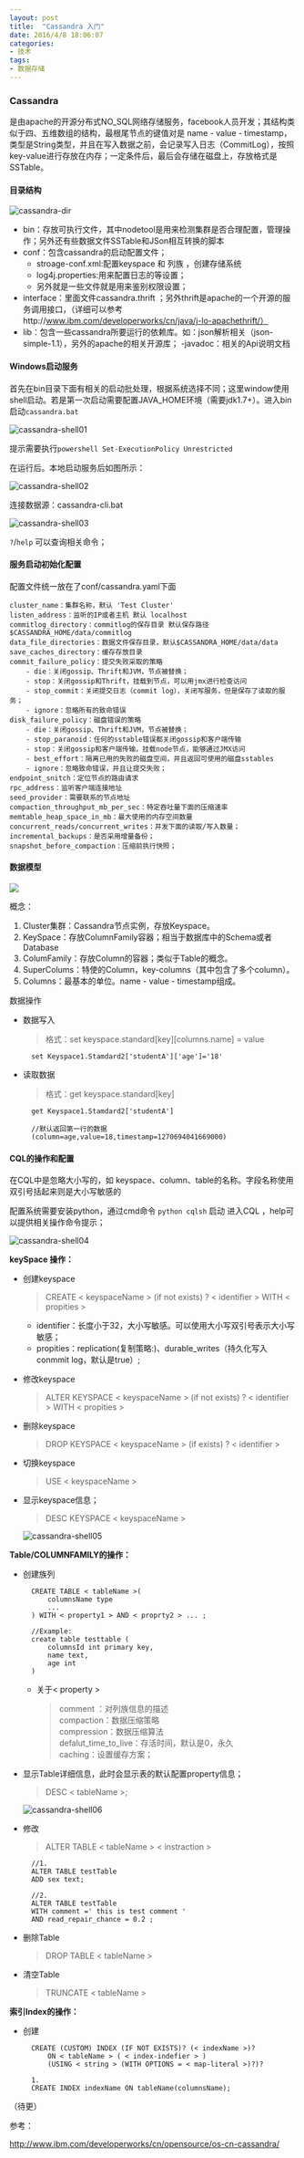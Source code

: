 ```yaml
---
layout: post
title:  "Cassandra 入门"
date: 2016/4/8 18:06:07 
categories:
- 技术
tags:
- 数据存储 
---
```


### Cassandra

是由apache的开源分布式NO_SQL网络存储服务，facebook人员开发；其结构类似于四、五维数组的结构，最根尾节点的键值对是 name - value - timestamp，类型是String类型，并且在写入数据之前，会记录写入日志（CommitLog），按照key-value进行存放在内存；一定条件后，最后会存储在磁盘上，存放格式是SSTable。


#### 目录结构
![cassandra-dir]({{site.baseurl}}/public/img/cassandra-dir.png)

- bin：存放可执行文件，其中nodetool是用来检测集群是否合理配置，管理操作；另外还有些数据文件SSTable和JSon相互转换的脚本
- conf：包含cassandra的启动配置文件；
	- stroage-conf.xml:配置keyspace 和 列族 ，创建存储系统
	- log4j.properties:用来配置日志的等设置；
	- 另外就是一些文件就是用来鉴别权限设置；
- interface：里面文件cassandra.thrift ；另外thrift是apache的一个开源的服务调用接口，（详细可以参考http://www.ibm.com/developerworks/cn/java/j-lo-apachethrift/）
- lib：包含一些cassandra所要运行的依赖库。如：json解析相关（json-simple-1.1），另外的apache的相关开源库；
-javadoc：相关的Api说明文档

#### Windows启动服务

首先在bin目录下面有相关的启动批处理，根据系统选择不同；这里window使用shell启动。若是第一次启动需要配置JAVA_HOME环境（需要jdk1.7+）。进入bin启动`cassandra.bat`

![cassandra-shell01]({{site.baseurl}}/public/img/cassandra-shell01.png)

提示需要执行`powershell Set-ExecutionPolicy Unrestricted`

在运行后。本地启动服务后如图所示：

![cassandra-shell02]({{site.baseurl}}/public/img/cassandra-shell02.png)

连接数据源：cassandra-cli.bat

![cassandra-shell03]({{site.baseurl}}/public/img/cassandra-shell03.png)

`?`/`help` 可以查询相关命令；

#### 服务启动初始化配置

配置文件统一放在了conf/cassandra.yaml下面 

	cluster_name：集群名称，默认 'Test Cluster'
	listen_address：监听的IP或者主机 默认 localhost
	commitlog_directory：commitlog的保存目录 默认保存路径$CASSANDRA_HOME/data/commitlog
	data_file_directories：数据文件保存目录，默认$CASSANDRA_HOME/data/data
	save_caches_directory：缓存存放目录
	commit_failure_policy：提交失败采取的策略 
		- die：关闭gossip、Thrift和JVM，节点被替换；
		- stop：关闭gossip和Thrift，挂载到节点，可以用jmx进行检查访问
		- stop_commit：关闭提交日志（commit log），关闭写服务，但是保存了读取的服务；
		- ignore：忽略所有的致命错误
	disk_failure_policy：磁盘错误的策略
		- die：关闭gossip、Thrift和JVM，节点被替换；
		- stop_paranoid：任何的sstable错误都关闭gossip和客户端传输
		- stop：关闭gossip和客户端传输，挂载node节点，能够通过JMX访问
		- best_effort：隔离已用的失败的磁盘空间，并且返回可使用的磁盘sstables
		- ignore：忽略致命错误，并且让提交失败；
	endpoint_snitch：定位节点的路由请求
	rpc_address：监听客户端连接地址
	seed_provider：需要联系的节点地址
	compaction_throughput_mb_per_sec：特定吞吐量下面的压缩速率
	memtable_heap_space_in_mb：最大使用的内存空间数量
	concurrent_reads/concurrent_writes：并发下面的读取/写入数量；
	incremental_backups：是否采用增量备份；
	snapshot_before_compaction：压缩前执行快照；

#### 数据模型
![](http://www.ibm.com/developerworks/cn/opensource/os-cn-cassandra/image001.gif)

概念：

1. Cluster集群：Cassandra节点实例，存放Keyspace。
2. KeySpace：存放ColumnFamily容器；相当于数据库中的Schema或者Database
3. ColumFamily：存放Column的容器；类似于Table的概念。
4. SuperColums：特使的Column，key-columns（其中包含了多个column）。
5. Columns：最基本的单位。name - value - timestamp组成。

数据操作

- 数据写入
	> 格式：set keyspace.standard[key][columns.name] = value
		
		set Keyspace1.Stamdard2['studentA']['age']='18'

- 读取数据
	> 格式：get keyspace.standard[key]
	
		get Keyspace1.Stamdard2['studentA']
		
		//默认返回第一行的数据
		(column=age,value=18,timestamp=1270694041669000)

#### CQL的操作和配置

在CQL中是忽略大小写的，如 keyspace、column、table的名称。字段名称使用双引号括起来则是大小写敏感的

配置系统需要安装python，通过cmd命令 `python cqlsh` 启动 进入CQL ，help可以提供相关操作命令提示；

![cassandra-shell04]({{site.baseurl}}/public/img/cassandra-shell04.png)


**keySpace 操作：**

- 创建keyspace

	> CREATE < keyspaceName > (if not exists) ? < identifier > WITH < propities > 
	
	- identifier：长度小于32，大小写敏感。可以使用大小写双引号表示大小写敏感；
	- propities：replication(复制策略:)、durable_writes（持久化写入conmmit log，默认是true）;

- 修改keyspace
	> ALTER KEYSPACE < keyspaceName > (if not exists) ? < identifier > WITH < propities > 

- 删除keyspace
	> DROP KEYSPACE < keyspaceName > (if exists) ? < identifier > 

- 切换keyspace 
	> USE < keyspaceName >

- 显示keyspace信息；
	
	> DESC KEYSPACE < keyspaceName >
	
	![cassandra-shell05]({{site.baseurl}}/public/img/cassandra-shell05.png)

**Table/COLUMNFAMILY的操作：**

- 创建族列
	
		CREATE TABLE < tableName >(
			columnsName type 
			... 
		) WITH < property1 > AND < proprty2 > ... ;
	
		//Example:
		create table testtable (
			columnsId int primary key,
			name text,
			age int 
		)

	- 关于< property >
		> comment ：对列族信息的描述    
		> compaction：数据压缩策略    
		> compression：数据压缩算法   
		> defalut_time_to_live：存活时间，默认是0，永久   
		> caching：设置缓存方案；   



- 显示Table详细信息，此时会显示表的默认配置property信息；
	
	> DESC < tableName >;

	![cassandra-shell06]({{site.baseurl}}/public/img/cassandra-shell06.png)
	
- 修改 
	> ALTER TABLE < tableName > < instraction >

		//1.
		ALTER TABLE testTable 
		ADD sex text;
	
		//2.
		ALTER TABLE testTable 
		WITH comment =' this is test comment '
		AND read_repair_chance = 0.2 ;

- 删除Table
	> DROP TABLE < tableName >

- 清空Table
	> TRUNCATE < tableName >

**索引Index的操作：**

- 创建

		CREATE (CUSTOM) INDEX (IF NOT EXISTS)? (< indexName >)? 
			ON < tableName > ( < index-indefier > ) 
			(USING < string > (WITH OPTIONS = < map-literal >)?)?
	
		1.
		CREATE INDEX indexName ON tableName(columnsName);

（待更）		
		
参考：

http://www.ibm.com/developerworks/cn/opensource/os-cn-cassandra/

